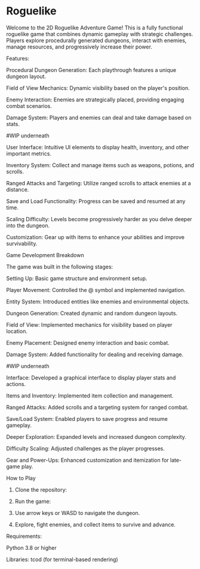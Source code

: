 # Roguelike

Welcome to the 2D Roguelike Adventure Game! This is a fully functional roguelike game that combines dynamic gameplay with strategic challenges. Players explore procedurally generated dungeons, interact with enemies, manage resources, and progressively increase their power.


Features:

   Procedural Dungeon Generation: Each playthrough features a unique dungeon layout.

   Field of View Mechanics: Dynamic visibility based on the player's position.

   Enemy Interaction: Enemies are strategically placed, providing engaging combat scenarios.

   Damage System: Players and enemies can deal and take damage based on stats.

   #WIP underneath

   User Interface: Intuitive UI elements to display health, inventory, and other important metrics.

   Inventory System: Collect and manage items such as weapons, potions, and scrolls.
   
   Ranged Attacks and Targeting: Utilize ranged scrolls to attack enemies at a distance.

   Save and Load Functionality: Progress can be saved and resumed at any time.

   Scaling Difficulty: Levels become progressively harder as you delve deeper into the dungeon.

   Customization: Gear up with items to enhance your abilities and improve survivability.


Game Development Breakdown

   The game was built in the following stages:

   Setting Up: Basic game structure and environment setup.

   Player Movement: Controlled the @ symbol and implemented navigation.

   Entity System: Introduced entities like enemies and environmental objects.

   Dungeon Generation: Created dynamic and random dungeon layouts.
   
   Field of View: Implemented mechanics for visibility based on player location.

   Enemy Placement: Designed enemy interaction and basic combat.

   Damage System: Added functionality for dealing and receiving damage.

   #WIP underneath

   Interface: Developed a graphical interface to display player stats and actions.

   Items and Inventory: Implemented item collection and management.
   
   Ranged Attacks: Added scrolls and a targeting system for ranged combat.

   Save/Load System: Enabled players to save progress and resume gameplay.

   Deeper Exploration: Expanded levels and increased dungeon complexity.

   Difficulty Scaling: Adjusted challenges as the player progresses.

   Gear and Power-Ups: Enhanced customization and itemization for late-game play.



How to Play

   1. Clone the repository:
   
   2. Run the game:

   3. Use arrow keys or WASD to navigate the dungeon.
   
   4. Explore, fight enemies, and collect items to survive and advance.


Requirements:

   Python 3.8 or higher

   Libraries: tcod (for terminal-based rendering)
